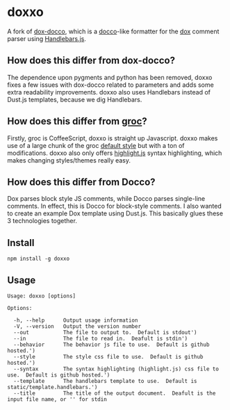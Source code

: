 doxxo
=========

A fork of [dox-docco](https://github.com/aearly/dox-docco), which is a [docco](http://jashkenas.github.com/docco/)-like formatter for the [dox](https://github.com/visionmedia/dox) comment parser using [Handlebars.js](http://handlebarsjs.com/).

How does this differ from dox-docco?
--------------------------------

The dependence upon pygments and python has been removed, doxxo fixes a few issues with dox-docco related to parameters and adds some extra readability improvements. doxxo also uses Handlebars instead of Dust.js templates, because we dig Handlebars.

How does this differ from [groc](https://github.com/nevir/groc)?
--------------------------------

Firstly, groc is CoffeeScript, doxxo is straight up Javascript. doxxo makes use of a large chunk of the groc [default style](https://github.com/nevir/groc/tree/master/lib/styles/default) but with a ton of modifications. doxxo also only offers [highlight.js](https://highlightjs.org) syntax highlighting, which makes changing styles/themes really easy.

How does this differ from Docco?
--------------------------------

Dox parses block style JS comments,  while Docco parses single-line comments.  In effect, this is Docco for block-style comments.  I also wanted to create an example Dox template using Dust.js.  This basically glues these 3 technologies together.

Install
-------
```npm install -g doxxo```

Usage
-----
```
Usage: doxxo [options]

Options:

  -h, --help      Output usage information
  -V, --version   Output the version number
  --out           The file to output to.  Default is stdout')
  --in            The file to read in.  Deafult is stdin')
  --behavior      The behavior js file to use.  Default is github hosted.')
  --style         The style css file to use.  Default is github hosted.')
  --syntax        The syntax highlighting (highlight.js) css file to use.  Default is github hosted.')
  --template      The handlebars template to use.  Default is static/template.handlebars.')
  --title         The title of the output document.  Deafult is the input file name, or '' for stdin
```
